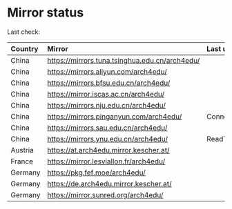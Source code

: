 <script src="./time.js"></script>
# Mirror status
Last check: <script type="text/javascript">localize(1678170377.1725338);</script>

|Country|Mirror|Last update|
|:------|:-----|:----------|
|China|https://mirrors.tuna.tsinghua.edu.cn/arch4edu/|<script type="text/javascript">localize(1678127777);</script>|
|China|https://mirrors.aliyun.com/arch4edu/|<script type="text/javascript">localize(1678127777);</script>|
|China|https://mirrors.bfsu.edu.cn/arch4edu/|<script type="text/javascript">localize(1678127777);</script>|
|China|https://mirror.iscas.ac.cn/arch4edu/|<script type="text/javascript">localize(1678127777);</script>|
|China|https://mirrors.nju.edu.cn/arch4edu/|<script type="text/javascript">localize(1678084479);</script>|
|China|https://mirrors.pinganyun.com/arch4edu/|ConnectionError|
|China|https://mirrors.sau.edu.cn/arch4edu/|<script type="text/javascript">localize(1673850842);</script>|
|China|https://mirrors.ynu.edu.cn/arch4edu/|ReadTimeout|
|Austria|https://at.arch4edu.mirror.kescher.at/|<script type="text/javascript">localize(1678127777);</script>|
|France|https://mirror.lesviallon.fr/arch4edu/|<script type="text/javascript">localize(1678127777);</script>|
|Germany|https://pkg.fef.moe/arch4edu/|<script type="text/javascript">localize(1678127777);</script>|
|Germany|https://de.arch4edu.mirror.kescher.at/|<script type="text/javascript">localize(1678127777);</script>|
|Germany|https://mirror.sunred.org/arch4edu/|<script type="text/javascript">localize(1678127777);</script>|

<script src="./tablefilter/tablefilter.js"></script>
<script src="./table.js"></script>